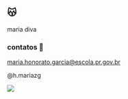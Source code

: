 ## 😽

maria diva

### contatos 📧

maria.honorato.garcia@escola.pr.gov.br

@h.mariazg

![](https://github.com/user-attachments/assets/2fbbd365-82ba-4969-91ba-5a5f52b0f710)
 
